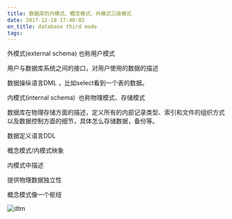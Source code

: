 ```yaml
---
title: 数据库的内模式、概念模式、外模式三级模式
date: 2017-12-18 17:40:02
en_title: database third mode
tags:
---
```


外模式(external schema) 也称用户模式

用户与数据库系统之间的接口，对用户使用的数据的描述

数据操纵语言DML ，比如select看到一个表的数据。

内模式(internal schema)  也称物理模式、存储模式

数据库在物理存储方面的描述，定义所有的内部记录类型、索引和文件的组织方式以及数据控制方面的细节，具体怎么存储数据，备份等。

数据定义语言DDL

概念模式/内模式映象

内模式中描述

提供物理数据独立性

概念模式像一个枢纽

![dtm](https://img.yingjoy.cn/image/2017/12/dtm.png)
